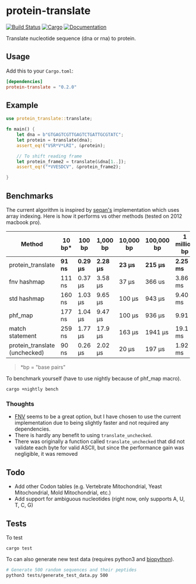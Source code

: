 # protein-translate

[![Build Status](https://travis-ci.com/dweb0/protein-translate.svg?token=EQz1tk6xqYMBC8vjUmyv&branch=master)](https://travis-ci.com/dweb0/protein-translate)
[![Cargo](https://img.shields.io/crates/v/protein-translate.svg)](https://crates.io/crates/protein-translate)
[![Documentation](https://docs.rs/protein-translate/badge.svg)](https://docs.rs/protein-translate)

Translate nucleotide sequence (dna or rna) to protein.

## Usage

Add this to your `Cargo.toml`:

```toml
[dependencies]
protein-translate = "0.2.0"
```

## Example

```rust
use protein_translate::translate;

fn main() {
    let dna = b"GTGAGTCGTTGAGTCTGATTGCGTATC";
    let protein = translate(dna);
    assert_eq!("VSR*V*LRI", &protein);

    // To shift reading frame
    let protein_frame2 = translate(&dna[1..]);
    assert_eq!("*VVESDCV", &protein_frame2);

}
```

## Benchmarks

The current algorithm is inspired by [seqan's](https://github.com/seqan/seqan/blob/master/include/seqan/translation/translation_tables.h) implementation which uses array indexing. Here is how it performs vs other methods (tested on 2012 macbook pro).

| Method | 10 bp* | 100 bp | 1,000 bp | 10,000 bp | 100,000 bp | 1 million bp |
| ------ | ---- | ----- | ------- | -------- | --------- | ------- |
| protein_translate | **91 ns** | **0.29 μs** | **2.28 μs** | **23 μs** | **215 μs** | **2.25 ms** |
| fnv hashmap | 111 ns | 0.37 μs | 3.58 μs | 37 μs | 366 us | 3.86 ms |
| std hashmap | 160 ns | 1.03 μs | 9.65 μs | 100 μs | 943 μs | 9.40 ms |
| phf_map | 177 ns | 1.04 μs | 9.47 μs | 100 μs | 936 μs | 9.91 |
| match statement | 259 ns | 1.77 μs | 17.9 μs | 163 μs | 1941 μs | 19.1 ms |
| protein_translate (unchecked) | 90 ns | 0.26 μs | 2.02 μs | 20 μs | 197 μs | 1.92 ms |

> *bp = "base pairs"  

To benchmark yourself (have to use nightly because of phf_map macro).

```
cargo +nightly bench
```

### Thoughts

* [FNV](https://github.com/servo/rust-fnv) seems to be a great option, but I have chosen to use the current implementation due to being slightly faster and not required any dependencies.
* There is hardly any benefit to using `translate_unchecked`.
* There was originally a function called `translate_unchecked` that did not validate each byte for valid ASCII, but since the performance gain was negligible, it was removed

## Todo
* Add other Codon tables (e.g. Vertebrate Mitochondrial, Yeast Mitochondrial, Mold Mitochondrial, etc.)
* Add support for ambiguous nucleotides (right now, only supports A, U, T, C, G)

## Tests

To test

```
cargo test
```

To can also generate new test data (requires python3 and [biopython](https://github.com/biopython/biopython)).

```bash
# Generate 500 random sequences and their peptides
python3 tests/generate_test_data.py 500
```
